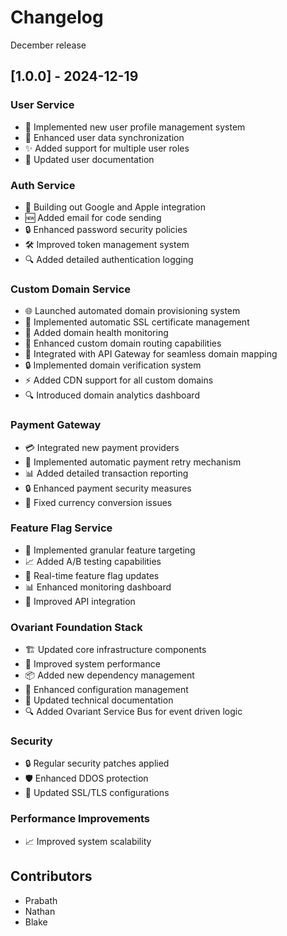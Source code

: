 # Changelog

December release

## [1.0.0] - 2024-12-19

### User Service
- 🚀 Implemented new user profile management system
- 🔄 Enhanced user data synchronization
- ✨ Added support for multiple user roles
- 📝 Updated user documentation

### Auth Service
- 🔐 Building out Google and Apple integration
- 🆕 Added email for code sending
- 🔒 Enhanced password security policies
- 🛠️ Improved token management system
- 🔍 Added detailed authentication logging

### Custom Domain Service
- 🌐 Launched automated domain provisioning system
- 🔄 Implemented automatic SSL certificate management
- 🚦 Added domain health monitoring
- 🔗 Enhanced custom domain routing capabilities
- 📝 Integrated with API Gateway for seamless domain mapping
- 🔒 Implemented domain verification system
- ⚡ Added CDN support for all custom domains
- 🔍 Introduced domain analytics dashboard

### Payment Gateway
- 💳 Integrated new payment providers
- 🔄 Implemented automatic payment retry mechanism
- 📊 Added detailed transaction reporting
- 🔒 Enhanced payment security measures
- 🐛 Fixed currency conversion issues

### Feature Flag Service
- 🎯 Implemented granular feature targeting
- 📈 Added A/B testing capabilities
- 🔄 Real-time feature flag updates
- 📊 Enhanced monitoring dashboard
- 🔗 Improved API integration

### Ovariant Foundation Stack
- 🏗️ Updated core infrastructure components
- 🚀 Improved system performance
- 📦 Added new dependency management
- 🔧 Enhanced configuration management
- 📝 Updated technical documentation
- 🔍 Added Ovariant Service Bus for event driven logic

### Security
- 🔒 Regular security patches applied
- 🛡️ Enhanced DDOS protection
- 🔐 Updated SSL/TLS configurations

### Performance Improvements
- 📈 Improved system scalability

## Contributors
- Prabath
- Nathan
- Blake
